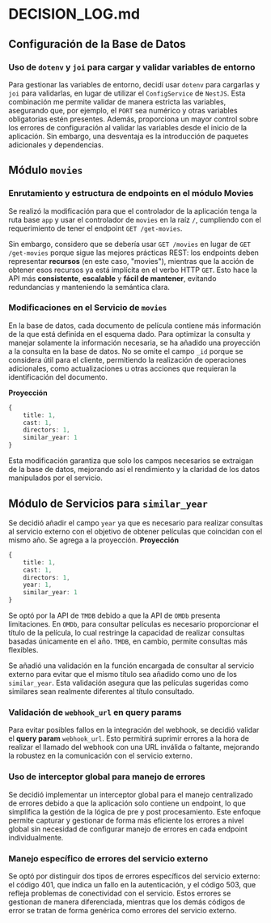 # DECISION_LOG.md

## Configuración de la Base de Datos

### Uso de `dotenv` y `joi` para cargar y validar variables de entorno

Para gestionar las variables de entorno, decidí usar `dotenv` para cargarlas y `joi` para validarlas, en lugar de utilizar el `ConfigService` de `NestJS`. Esta combinación me permite validar de manera estricta las variables, asegurando que, por ejemplo, el `PORT` sea numérico y otras variables obligatorias estén presentes. Además, proporciona un mayor control sobre los errores de configuración al validar las variables desde el inicio de la aplicación. Sin embargo, una desventaja es la introducción de paquetes adicionales y dependencias.

## Módulo `movies`

### Enrutamiento y estructura de endpoints en el módulo Movies

Se realizó la modificación para que el controlador de la aplicación tenga la ruta base `app` y usar el controlador de `movies` en la raíz `/`, cumpliendo con el requerimiento de tener el endpoint `GET /get-movies`.

Sin embargo, considero que se debería usar `GET /movies` en lugar de `GET /get-movies` porque sigue las mejores prácticas REST: los endpoints deben representar **recursos** (en este caso, "movies"), mientras que la acción de obtener esos recursos ya está implícita en el verbo HTTP `GET`. Esto hace la API más **consistente**, **escalable** y **fácil de mantener**, evitando redundancias y manteniendo la semántica clara.

### Modificaciones en el Servicio de `movies`

En la base de datos, cada documento de película contiene más información de la que está definida en el esquema dado. Para optimizar la consulta y manejar solamente la información necesaria, se ha añadido una proyección a la consulta en la base de datos. No se omite el campo `_id` porque se considera útil para el cliente, permitiendo la realización de operaciones adicionales, como actualizaciones u otras acciones que requieran la identificación del documento.

**Proyección**
```TypeScript
{
    title: 1,
    cast: 1,
    directors: 1,
    similar_year: 1
}
```

Esta modificación garantiza que solo los campos necesarios se extraigan de la base de datos, mejorando así el rendimiento y la claridad de los datos manipulados por el servicio.

## Módulo de Servicios para `similar_year`

Se decidió añadir el campo `year` ya que es necesario para realizar consultas al servicio externo con el objetivo de obtener películas que coincidan con el mismo año. Se agrega a la proyección.
**Proyección**
```TypeScript
{
    title: 1,
    cast: 1,
    directors: 1,
    year: 1,
    similar_year: 1
}
```

Se optó por la API de `TMDB` debido a que la API de `OMDb` presenta limitaciones. En `OMDb`, para consultar películas es necesario proporcionar el título de la película, lo cual restringe la capacidad de realizar consultas basadas únicamente en el año. `TMDB`, en cambio, permite consultas más flexibles.

Se añadió una validación en la función encargada de consultar al servicio externo para evitar que el mismo título sea añadido como uno de los `similar_year`. Esta validación asegura que las películas sugeridas como similares sean realmente diferentes al título consultado.

### Validación de `webhook_url` en query params

Para evitar posibles fallos en la integración del webhook, se decidió validar el **query param** `webhook_url`. Esto permitirá suprimir errores a la hora de realizar el llamado del webhook con una URL inválida o faltante, mejorando la robustez en la comunicación con el servicio externo.

### Uso de interceptor global para manejo de errores

Se decidió implementar un interceptor global para el manejo centralizado de errores debido a que la aplicación solo contiene un endpoint, lo que simplifica la gestión de la lógica de pre y post procesamiento. Este enfoque permite capturar y gestionar de forma más eficiente los errores a nivel global sin necesidad de configurar manejo de errores en cada endpoint individualmente.

### Manejo específico de errores del servicio externo

Se optó por distinguir dos tipos de errores específicos del servicio externo: el código 401, que indica un fallo en la autenticación, y el código 503, que refleja problemas de conectividad con el servicio. Estos errores se gestionan de manera diferenciada, mientras que los demás códigos de error se tratan de forma genérica como errores del servicio externo.